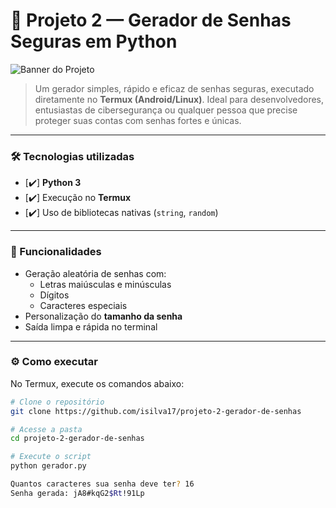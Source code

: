 # 🔐 Projeto 2 — Gerador de Senhas Seguras em Python

![Banner do Projeto](banner_projeto2.png)

> Um gerador simples, rápido e eficaz de senhas seguras, executado diretamente no **Termux (Android/Linux)**. Ideal para desenvolvedores, entusiastas de cibersegurança ou qualquer pessoa que precise proteger suas contas com senhas fortes e únicas.

---

### 🛠 Tecnologias utilizadas

- [✔️] **Python 3**
- [✔️] Execução no **Termux**
- [✔️] Uso de bibliotecas nativas (`string`, `random`)

---

### 📌 Funcionalidades

- Geração aleatória de senhas com:
  - Letras maiúsculas e minúsculas
  - Dígitos
  - Caracteres especiais
- Personalização do **tamanho da senha**
- Saída limpa e rápida no terminal

---

### ⚙️ Como executar

No Termux, execute os comandos abaixo:

```bash
# Clone o repositório
git clone https://github.com/isilva17/projeto-2-gerador-de-senhas

# Acesse a pasta
cd projeto-2-gerador-de-senhas

# Execute o script
python gerador.py

Quantos caracteres sua senha deve ter? 16
Senha gerada: jA8#kqG2$Rt!91Lp
